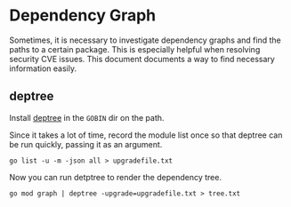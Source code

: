# Dependency Graph

Sometimes, it is necessary to investigate dependency graphs and find the paths to a certain package.
This is especially helpful when resolving security CVE issues. This document documents a way to find necessary
information easily.

## deptree

Install [deptree](https://github.com/vc60er/deptree) in the `GOBIN` dir on the path.

Since it takes a lot of time, record the module list once so that deptree can be run quickly,
passing it as an argument.

```shell
go list -u -m -json all > upgradefile.txt
```

Now you can run detptree to render the dependency tree.

```shell
go mod graph | deptree -upgrade=upgradefile.txt > tree.txt
```
